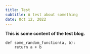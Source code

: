 ```yaml
---
title: Test
subtitle: A test about something
date: Oct 12, 2022
---
```


**This is some content of the test blog.**

```
def some_random_function(a, b):
    return a + b
```